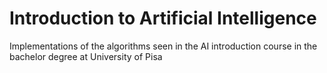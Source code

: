 # Introduction to Artificial Intelligence
Implementations of the algorithms seen in the AI introduction course in the bachelor degree at University of Pisa
